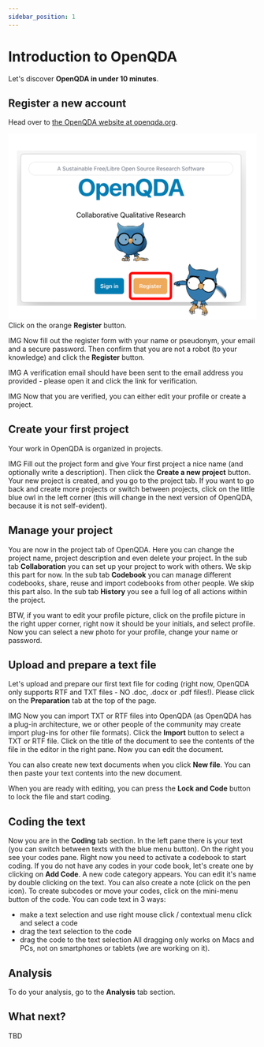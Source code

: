```yaml
---
sidebar_position: 1
---
```


# Introduction to OpenQDA

Let's discover **OpenQDA in under 10 minutes**.

## Register a new account

Head over to [the OpenQDA website at openqda.org](https://openqda.org).

![Register to OpenQDA](../static/img/register_96dpi.png "Register Button")
Click on the orange **Register** button.

IMG
Now fill out the register form with your name or pseudonym, your email and a secure password.
Then confirm that you are not a robot (to your knowledge) and click the **Register** button.

IMG
A verification email should have been sent to the email address you provided - please open it and click the link for verification.

IMG
Now that you are verified, you can either edit your profile or create a project.

## Create your first project

Your work in OpenQDA is organized in projects.

IMG
Fill out the project form and give Your first project a nice name (and optionally write a description).
Then click the **Create a new project** button.
Your new project is created, and you go to the project tab. If you want to go back and create more projects or switch between projects, click on the little blue owl in the left corner (this will change in the next version of OpenQDA, because it is not self-evident).

## Manage your project 

You are now in the project tab of OpenQDA. Here you can change the project name, project description and even delete your project.
In the sub tab **Collaboration** you can set up your project to work with others. We skip this part for now.
In the sub tab **Codebook** you can manage different codebooks, share, reuse and import codebooks from other people. We skip this part also.
In the sub tab **History** you see a full log of all actions within the project.

BTW, if you want to edit your profile picture, click on the profile picture in the right upper corner, right now it should be your initials, and select profile. Now you can select a new photo for your profile, change your name or password.

## Upload and prepare a text file

Let's upload and prepare our first text file for coding (right now, OpenQDA only supports RTF and TXT files - NO .doc, .docx or .pdf files!).
Please click on the **Preparation** tab at the top of the page.

IMG
Now you can import TXT or RTF files into OpenQDA (as OpenQDA has a plug-in architecture, we or other people of the community may create import plug-ins for other file formats).
Click the **Import** button to select a TXT or RTF file. Click on the title of the document to see the contents of the file in the editor in the right pane. Now you can edit the document.

You can also create new text documents when you click **New file**. You can then paste your text contents into the new document.

When you are ready with editing, you can press the **Lock and Code** button to lock the file and start coding.

## Coding the text

Now you are in the **Coding** tab section.
In the left pane there is your text (you can switch between texts with the blue menu button).
On the right you see your codes pane. Right now you need to activate a codebook to start coding.
If you do not have any codes in your code book, let's create one by clicking on **Add Code**.
A new code category appears. You can edit it's name by double clicking on the text. 
You can also create a note (click on the pen icon).
To create subcodes or move your codes, click on the mini-menu button of the code.
You can code text in 3 ways:
- make a text selection and use right mouse click / contextual menu click and select a code
- drag the text selection to the code
- drag the code to the text selection
All dragging only works on Macs and PCs, not on smartphones or tablets (we are working on it).

## Analysis

To do your analysis, go to the **Analysis** tab section.

## What next?

TBD
